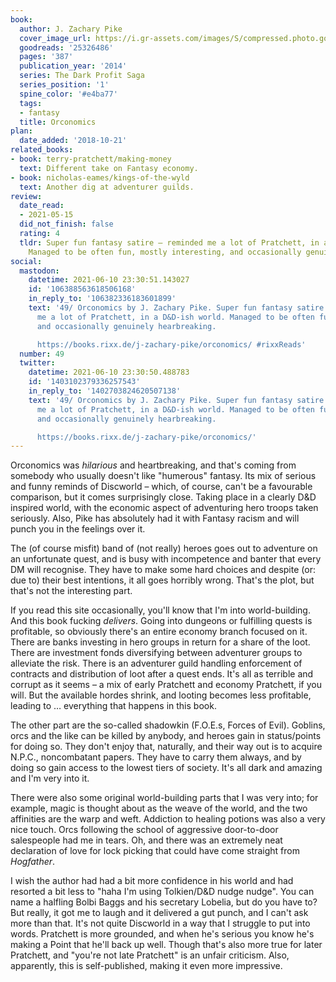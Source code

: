 ```yaml
---
book:
  author: J. Zachary Pike
  cover_image_url: https://i.gr-assets.com/images/S/compressed.photo.goodreads.com/books/1428577850l/25326486._SX98_.jpg
  goodreads: '25326486'
  pages: '387'
  publication_year: '2014'
  series: The Dark Profit Saga
  series_position: '1'
  spine_color: '#e4ba77'
  tags:
  - fantasy
  title: Orconomics
plan:
  date_added: '2018-10-21'
related_books:
- book: terry-pratchett/making-money
  text: Different take on Fantasy economy.
- book: nicholas-eames/kings-of-the-wyld
  text: Another dig at adventurer guilds.
review:
  date_read:
  - 2021-05-15
  did_not_finish: false
  rating: 4
  tldr: Super fun fantasy satire – reminded me a lot of Pratchett, in a D&D-ish world.
    Managed to be often fun, mostly interesting, and occasionally genuinely hearbreaking.
social:
  mastodon:
    datetime: 2021-06-10 23:30:51.143027
    id: '106388563618506168'
    in_reply_to: '106382336183601899'
    text: '49/ Orconomics by J. Zachary Pike. Super fun fantasy satire – reminded
      me a lot of Pratchett, in a D&D-ish world. Managed to be often fun, mostly interesting,
      and occasionally genuinely hearbreaking.

      https://books.rixx.de/j-zachary-pike/orconomics/ #rixxReads'
  number: 49
  twitter:
    datetime: 2021-06-10 23:30:50.488783
    id: '1403102379336257543'
    in_reply_to: '1402703824620507138'
    text: '49/ Orconomics by J. Zachary Pike. Super fun fantasy satire – reminded
      me a lot of Pratchett, in a D&D-ish world. Managed to be often fun, mostly interesting,
      and occasionally genuinely hearbreaking.

      https://books.rixx.de/j-zachary-pike/orconomics/'
---
```


Orconomics was *hilarious* and heartbreaking, and that's coming from somebody who usually doesn't like "humerous"
fantasy. Its mix of serious and funny reminds of Discworld – which, of course, can't be a favourable comparison, but it
comes surprisingly close. Taking place in a clearly D&D inspired world, with the economic aspect of adventuring hero
troops taken seriously. Also, Pike has absolutely had it with Fantasy racism and will punch you in the feelings over it.

The (of course misfit) band of (not really) heroes goes out to adventure on an unfortunate quest, and is busy with
incompetence and banter that every DM will recognise. They have to make some hard choices and despite (or: due to) their
best intentions, it all goes horribly wrong. That's the plot, but that's not the interesting part.

If you read this site occasionally, you'll know that I'm into world-building. And this book fucking *delivers*. Going
into dungeons or fulfilling quests is profitable, so obviously there's an entire economy branch focused on it. There are
banks investing in hero groups in return for a share of the loot. There are investment fonds diversifying between
adventurer groups to alleviate the risk. There is an adventurer guild handling enforcement of contracts and distribution
of loot after a quest ends. It's all as terrible and corrupt as it seems – a mix of early Pratchett and economy
Pratchett, if you will. But the available hordes shrink, and looting becomes less profitable, leading to … everything
that happens in this book.

The other part are the so-called shadowkin (F.O.E.s, Forces of Evil). Goblins, orcs and the like can be killed by
anybody, and heroes gain in status/points for doing so. They don't enjoy that, naturally, and their way out
is to acquire N.P.C., noncombatant papers. They have to carry them always, and by doing so gain access to the lowest
tiers of society. It's all dark and amazing and I'm very into it.

There were also some original world-building parts that I was very into; for example, magic is thought about as the
weave of the world, and the two affinities are the warp and weft. Addiction to healing potions was also a very nice
touch. Orcs following the school of aggressive door-to-door salespeople had me in tears. Oh, and there was an extremely
neat declaration of love for lock picking that could have come straight from *Hogfather*.

I wish the author had had a bit more confidence in his world and had resorted a bit less to "haha I'm using Tolkien/D&D
nudge nudge". You can name a halfling Bolbi Baggs and his secretary Lobelia, but do you have to? But really, it got me
to laugh and it delivered a gut punch, and I can't ask more than that. It's not quite Discworld in a way that I struggle
to put into words. Pratchett is more grounded, and when he's serious you know he's making a Point that he'll back up
well.  Though that's also more true for later Pratchett, and "you're not late Pratchett" is an unfair criticism.
Also, apparently, this is self-published, making it even more impressive.
